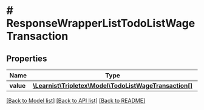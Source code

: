 # # ResponseWrapperListTodoListWageTransaction

## Properties

Name | Type | Description | Notes
------------ | ------------- | ------------- | -------------
**value** | [**\Learnist\Tripletex\Model\TodoListWageTransaction[]**](TodoListWageTransaction.md) |  | [optional]

[[Back to Model list]](../../README.md#models) [[Back to API list]](../../README.md#endpoints) [[Back to README]](../../README.md)
